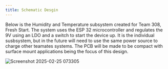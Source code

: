 ```yaml
---
title: Schematic Desgin
---
```

Below is the Humidity and Temperature subsystem created for Team 308, Fresh Start. 
The system uses the ESP 32 microcontroller and regulates the 9V using an LDO and a switch to start the device up.
It is the individual susbsystem, but in the future will need to use the same power source to charge other teamates systems.
The PCB will be made to be compact with surface mount applications being the focus of this design.


![Screenshot 2025-02-25 073305](https://github.com/user-attachments/assets/d1eeb04c-8329-4f62-9023-ee206429b159)
